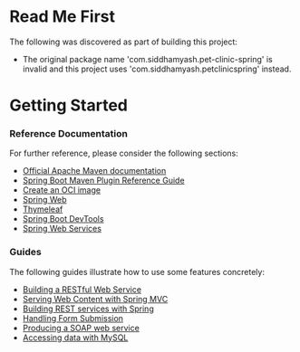 # Read Me First
The following was discovered as part of building this project:

* The original package name 'com.siddhamyash.pet-clinic-spring' is invalid and this project uses 'com.siddhamyash.petclinicspring' instead.

# Getting Started

### Reference Documentation
For further reference, please consider the following sections:

* [Official Apache Maven documentation](https://maven.apache.org/guides/index.html)
* [Spring Boot Maven Plugin Reference Guide](https://docs.spring.io/spring-boot/docs/2.6.5/maven-plugin/reference/html/)
* [Create an OCI image](https://docs.spring.io/spring-boot/docs/2.6.5/maven-plugin/reference/html/#build-image)
* [Spring Web](https://docs.spring.io/spring-boot/docs/2.6.5/reference/htmlsingle/#boot-features-developing-web-applications)
* [Thymeleaf](https://docs.spring.io/spring-boot/docs/2.6.5/reference/htmlsingle/#boot-features-spring-mvc-template-engines)
* [Spring Boot DevTools](https://docs.spring.io/spring-boot/docs/2.6.5/reference/htmlsingle/#using-boot-devtools)
* [Spring Web Services](https://docs.spring.io/spring-boot/docs/2.6.5/reference/htmlsingle/#boot-features-webservices)

### Guides
The following guides illustrate how to use some features concretely:

* [Building a RESTful Web Service](https://spring.io/guides/gs/rest-service/)
* [Serving Web Content with Spring MVC](https://spring.io/guides/gs/serving-web-content/)
* [Building REST services with Spring](https://spring.io/guides/tutorials/bookmarks/)
* [Handling Form Submission](https://spring.io/guides/gs/handling-form-submission/)
* [Producing a SOAP web service](https://spring.io/guides/gs/producing-web-service/)
* [Accessing data with MySQL](https://spring.io/guides/gs/accessing-data-mysql/)


